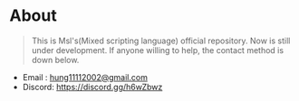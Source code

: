 # About
> This is Msl's(Mixed scripting language) official repository.
> Now is still under development.
> If anyone willing to help, the contact method is down below.

- Email  : hung11112002@gmail.com
- Discord: https://discord.gg/h6wZbwz
